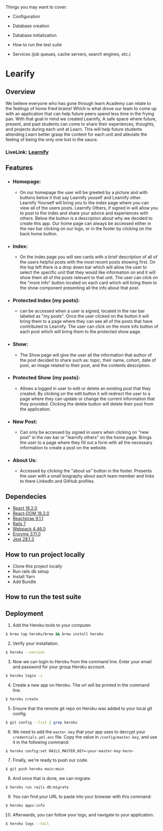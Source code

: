 
Things you may want to cover:

* Configuration

* Database creation

* Database initialization

* How to run the test suite

* Services (job queues, cache servers, search engines, etc.)



# Learify

## Overview

  We believe everyone who has gone through learn Academy can relate to the feelings of home fried brains! Which is what drove our team to come up with an application that can help future peers spend less time in the frying pan. With that goal in mind we created Learnify, A safe space where future, present, and past students can come to share their experiences, thoughts, and projects during each unit at Learn. This will help future students attending Learn better grasp the content for each unit and alleviate the feeling of being the only one lost in the sauce.

  ### LiveLink: [Learnify]()
  
## Features 

  - ### Homepage:
    - On our homepage the user will be greeted by a picture and with buttons below it that say Learnify youself and Learnify other. Learnify Yourself will bring you to the index page where you can view all of the users posts. Learnify Others, if signed in will allow you to post to the index and share your advice and experiences with others. Below the button is a description about why we decided to create this app. Our home page can always be accessed either in the nav bar clicking on our logo, or in the footer by clicking on the back home button.

  - ### Index:
    - On the index page you will see cards with a brief description of all of the users helpful posts with the most recent posts showing first. On the top left there is a drop down bar which will allow the user to select the specific unit that they would like information on and it will show them all of the posts relevant to that unit. The user can click on the "more info" button located on each card which will bring them to the show component presenting all the info about that post.

  - ### Protected Index (my posts):
    - can be accessed when a user is signed, located in the nav bar labeled as "my posts". Once the user clicked on the button it will bring them to a page where they can see all of the posts that have contributed to Learnify. The user can click on the more info button of each post which will bring them to the protected show page.

  - ### Show:
    - The Show page will give the user all the information that author of the post decided to share such as: topic, their name, cohort, date of post, an image related to their post, and the contents description. 

  - ### Protected Show (my posts):
    - Allows a logged in user to edit or delete an existing post that they created. By clicking on the edit button it will redirect the user to a page where they can update or change the current information that they provided. Clicking the delete button will delete their post from the application.

  - ### New Post:
    - Can only be accessed by signed in users when clicking on "new post" in the nav bar or "learnify others" on the home page. Brings the user to a page where they fill out a form with all the necessary information to create a post on the website.

  - ### About Us:
    - Accessed by clicking the "about us" button in the footer. Presents the user with a small biography about each team member and links to there LinkedIn and GitHub profiles.

## Dependecies
  
  - [React 18.2.0](https://github.com/facebook/react/blob/main/CHANGELOG.md#1820-june-14-2022)
  - [React-DOM 18.2.0](https://github.com/facebook/react/blob/main/CHANGELOG.md#1820-june-14-2022)
  - [Reactstrap 9.1.1](https://libraries.io/npm/reactstrap)
  - [Rails 7](https://rubyonrails.org/)
  - [Webpack 4.46.0](https://www.npmjs.com/package/webpack/v/4.46.0)
  - [Enzyme 3.11.0](https://enzymejs.github.io/enzyme/)
  - [Jest 28.1.3](https://jestjs.io/)

## How to run project locally
  - Clone this project locally
  - Run rails db setup
  - Install Yarn 
  - Add Bundle 

## How to run the test suite

## Deployment

1. Add the Heroku tools to your computer.
```bash
$ brew tap heroku/brew && brew install heroku
```

2. Verify your installation.
```bash
$ heroku --version
```

3. Now we can login to Heroku from the command line. Enter your email and password for your group Heroku account.
```bash
$ heroku login -i
```

4. Create a new app on Heroku. The url will be printed in the command line.
```bash
$ heroku create
```

5. Ensure that the remote git repo on Heroku was added to your local git config.
```bash
$ git config --list | grep heroku
```

6. We need to add the `master.key` that your app uses to decrypt your `credentials.yml.enc` file.  Copy the value in `/config/master.key`, and use it in the following command:
```bash
$ heroku config:set RAILS_MASTER_KEY=<your-master-key-here>
```

7. Finally, we're ready to push our code.
```bash
$ git push heroku main:main
```

8. And once that is done, we can migrate.
```bash
$ heroku run rails db:migrate
```

9. You can find your URL to paste into your browser with this command:
```bash
$ heroku apps:info
```

10. Afterwards, you can follow your logs, and navigate to your application:
```bash
$ heroku logs --tail
```
